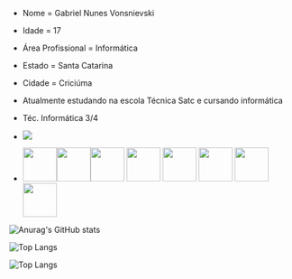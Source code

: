 - Nome = Gabriel Nunes Vonsnievski
- Idade = 17
- Área Profissional = Informática
- Estado = Santa Catarina
- Cidade = Criciúma
- Atualmente estudando na escola Técnica Satc e cursando informática
- Téc. Informática 3/4
  
- <a href="https://www.instagram.com/g_nunesv/" target="_blank"><img loading="lazy" src="https://img.shields.io/badge/-Instagram-%23E4405F?style=for-the-badge&logo=instagram&logoColor=white" target="_blank"></a>

- <img src="https://cdn.jsdelivr.net/gh/devicons/devicon/icons/cplusplus/cplusplus-original.svg" width="60" heigth="60"/><img src="https://cdn.jsdelivr.net/gh/devicons/devicon/icons/python/python-original.svg" width="60" heigth="60"/><img src="https://cdn.jsdelivr.net/gh/devicons/devicon/icons/javascript/javascript-original.svg" width="60" heigth="60" />
            <img src="https://cdn.jsdelivr.net/gh/devicons/devicon/icons/html5/html5-original-wordmark.svg" width="60" heigth="60" />
            <img src="https://cdn.jsdelivr.net/gh/devicons/devicon/icons/css3/css3-original-wordmark.svg" width="60" heigth="60" />
            <img src="https://cdn.jsdelivr.net/gh/devicons/devicon/icons/csharp/csharp-original.svg" width="60" heigth="60"/>
            <img src="https://cdn.jsdelivr.net/gh/devicons/devicon/icons/mysql/mysql-original-wordmark.svg" width="60" heigth="60"/>
            <img src="https://cdn.jsdelivr.net/gh/devicons/devicon/icons/java/java-original-wordmark.svg" width="60" heigth="60"/>
          
          
          
            
          
          

![Anurag's GitHub stats](https://github-readme-stats.vercel.app/api?username=GabrielNunesVonsnievski-py&theme=default&show_icons=true)

![Top Langs](https://github-readme-stats.vercel.app/api/top-langs/?username=GabrielNunesVonsnievski-py&hide_progress=true)

![Top Langs](https://github-readme-stats.vercel.app/api/top-langs/?username=GabrielNunesVonsnievski-py)


